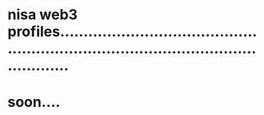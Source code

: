 # nisa web3 profiles............................................................................................................
# soon....
